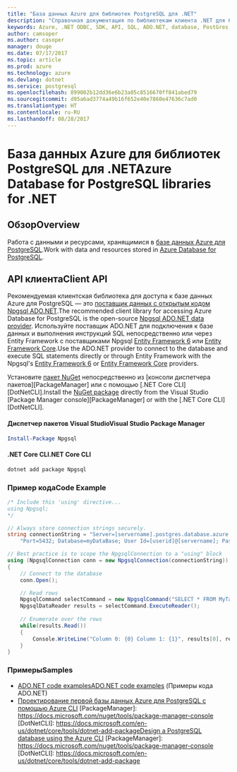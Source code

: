 ```yaml
---
title: "База данных Azure для библиотек PostgreSQL для .NET"
description: "Справочная документация по библиотекам клиента .NET для базы данных Azure для PostgreSQL"
keywords: Azure, .NET ODBC, SDK, API, SQL, ADO.NET, database, PostGres, PostgreSQL
author: camsoper
ms.author: casoper
manager: douge
ms.date: 07/17/2017
ms.topic: article
ms.prod: azure
ms.technology: azure
ms.devlang: dotnet
ms.service: postgresql
ms.openlocfilehash: 899002b12dd36e6b23a05c8516670ff841abed79
ms.sourcegitcommit: d95a6ad3774a49b16f652e40e7860e47636c7ad0
ms.translationtype: HT
ms.contentlocale: ru-RU
ms.lasthandoff: 08/28/2017
---
```

# <a name="azure-database-for-postgresql-libraries-for-net"></a><span data-ttu-id="4e8d2-104">База данных Azure для библиотек PostgreSQL для .NET</span><span class="sxs-lookup"><span data-stu-id="4e8d2-104">Azure Database for PostgreSQL libraries for .NET</span></span>

## <a name="overview"></a><span data-ttu-id="4e8d2-105">Обзор</span><span class="sxs-lookup"><span data-stu-id="4e8d2-105">Overview</span></span>

<span data-ttu-id="4e8d2-106">Работа с данными и ресурсами, хранящимися в [базе данных Azure для PostgreSQL](https://docs.microsoft.com/azure/postgresql/).</span><span class="sxs-lookup"><span data-stu-id="4e8d2-106">Work with data and resources stored in [Azure Database for PostgreSQL](https://docs.microsoft.com/azure/postgresql/).</span></span>

## <a name="client-api"></a><span data-ttu-id="4e8d2-107">API клиента</span><span class="sxs-lookup"><span data-stu-id="4e8d2-107">Client API</span></span>

<span data-ttu-id="4e8d2-108">Рекомендуемая клиентская библиотека для доступа к базе данных Azure для PostgreSQL — это [поставщик данных с открытым кодом Npgsql ADO.NET](http://www.npgsql.org/).</span><span class="sxs-lookup"><span data-stu-id="4e8d2-108">The recommended client library for accessing Azure Database for PostgreSQL is the open-source [Npgsql ADO.NET data provider](http://www.npgsql.org/).</span></span> <span data-ttu-id="4e8d2-109">Используйте поставщик ADO.NET для подключения к базе данных и выполнения инструкций SQL непосредственно или через Entity Framework с поставщиками Npgsql [Entity Framework 6](http://www.npgsql.org/ef6/index.html) или [Entity Framework Core](http://www.npgsql.org/efcore/index.html).</span><span class="sxs-lookup"><span data-stu-id="4e8d2-109">Use the ADO.NET provider to connect to the database and execute SQL statements directly or through Entity Framework with the Npgsql's [Entity Framework 6](http://www.npgsql.org/ef6/index.html) or [Entity Framework Core](http://www.npgsql.org/efcore/index.html) providers.</span></span>

<span data-ttu-id="4e8d2-110">Установите [пакет NuGet](https://www.nuget.org/packages/Npgsql) непосредственно из [консоли диспетчера пакетов][PackageManager] или с помощью [.NET Core CLI][DotNetCLI].</span><span class="sxs-lookup"><span data-stu-id="4e8d2-110">Install the [NuGet package](https://www.nuget.org/packages/Npgsql) directly from the Visual Studio [Package Manager console][PackageManager] or with the [.NET Core CLI][DotNetCLI].</span></span>

#### <a name="visual-studio-package-manager"></a><span data-ttu-id="4e8d2-111">Диспетчер пакетов Visual Studio</span><span class="sxs-lookup"><span data-stu-id="4e8d2-111">Visual Studio Package Manager</span></span>

```powershell
Install-Package Npgsql
```

#### <a name="net-core-cli"></a><span data-ttu-id="4e8d2-112">.NET Core CLI</span><span class="sxs-lookup"><span data-stu-id="4e8d2-112">.NET Core CLI</span></span>

```bash
dotnet add package Npgsql
```

### <a name="code-example"></a><span data-ttu-id="4e8d2-113">Пример кода</span><span class="sxs-lookup"><span data-stu-id="4e8d2-113">Code Example</span></span>

```csharp
/* Include this 'using' directive...
using Npgsql;
*/

// Always store connection strings securely. 
string connectionString = "Server=[servername].postgres.database.azure.com; " +
    "Port=5432; Database=myDataBase; User Id=[userid]@[servername]; Password=password;";

// Best practice is to scope the NpgsqlConnection to a "using" block
using (NpgsqlConnection conn = new NpgsqlConnection(connectionString))
{
    // Connect to the database
    conn.Open();

    // Read rows
    NpgsqlCommand selectCommand = new NpgsqlCommand("SELECT * FROM MyTable", conn);
    NpgsqlDataReader results = selectCommand.ExecuteReader();
    
    // Enumerate over the rows
    while(results.Read())
    {
        Console.WriteLine("Column 0: {0} Column 1: {1}", results[0], results[1]);
    }
}
```

### <a name="samples"></a><span data-ttu-id="4e8d2-114">Примеры</span><span class="sxs-lookup"><span data-stu-id="4e8d2-114">Samples</span></span>

- [<span data-ttu-id="4e8d2-115">ADO.NET code examples</span><span class="sxs-lookup"><span data-stu-id="4e8d2-115">ADO.NET code examples</span></span>](/dotnet/framework/data/adonet/ado-net-code-examples) (Примеры кода ADO.NET)
- <span data-ttu-id="4e8d2-116">[Проектирование первой базы данных Azure для PostgreSQL с помощью Azure CLI](https://docs.microsoft.com/azure/postgresql/tutorial-design-database-using-azure-cli) [PackageManager]: https://docs.microsoft.com/nuget/tools/package-manager-console [DotNetCLI]: https://docs.microsoft.com/en-us/dotnet/core/tools/dotnet-add-package</span><span class="sxs-lookup"><span data-stu-id="4e8d2-116">[Design a PostgreSQL database using the Azure CLI](https://docs.microsoft.com/azure/postgresql/tutorial-design-database-using-azure-cli) [PackageManager]: https://docs.microsoft.com/nuget/tools/package-manager-console [DotNetCLI]: https://docs.microsoft.com/en-us/dotnet/core/tools/dotnet-add-package</span></span>